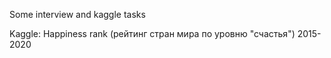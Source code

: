 Some interview and kaggle tasks

Kaggle:
Happiness rank (рейтинг стран мира по уровню "счастья") 2015-2020

